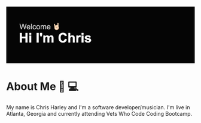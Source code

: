 ![GitHub Logo](https://github.com/charley81/charley81/blob/8fe8ca61965eb1bf272508318f9820b7b8dd0c39/header.png?raw=true)

# About Me 🎹 💻 
My name is Chris Harley and I'm a software developer/musician. I'm live in Atlanta, Georgia and currently attending Vets Who Code Coding Bootcamp. 